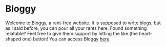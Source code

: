 # Bloggy
Welcome to Bloggy, a rant-free website. It is supposed to write blogs, but as I said before, you can pour all your rants here. Found something relatable? Feel free to give them support by hitting the like (the heart-shaped one) button! You can access Bloggy [here](https://divanyh.github.io/sistech-mentee-selection/).
